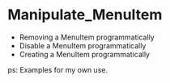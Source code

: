 # Manipulate_MenuItem


* Removing a MenuItem programmatically
* Disable a MenuItem programmatically
* Creating a MenuItem programmatically

ps: Examples for my own use.
